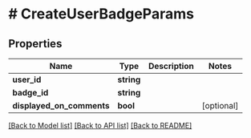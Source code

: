 # # CreateUserBadgeParams

## Properties

Name | Type | Description | Notes
------------ | ------------- | ------------- | -------------
**user_id** | **string** |  |
**badge_id** | **string** |  |
**displayed_on_comments** | **bool** |  | [optional]

[[Back to Model list]](../../README.md#models) [[Back to API list]](../../README.md#endpoints) [[Back to README]](../../README.md)
